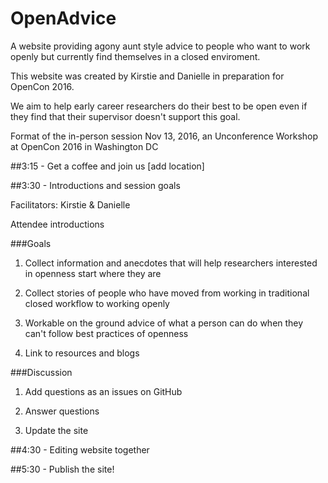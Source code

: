 # OpenAdvice
A website providing agony aunt style advice to people who want to work openly but currently find themselves in a closed enviroment.

This website was created by Kirstie and Danielle in preparation for OpenCon 2016.

We aim to help early career researchers do their best to be open even if they find that their supervisor doesn't support this goal.

Format of the in-person session Nov 13, 2016, an Unconference Workshop at OpenCon 2016 in Washington DC


##3:15 - Get a coffee and join us [add location]


##3:30 - Introductions and session goals

   Facilitators: Kirstie & Danielle
   
   Attendee introductions
    
###Goals

1. Collect information and anecdotes that will help researchers interested in openness start where they are
      
2. Collect stories of people who have moved from working in traditional closed workflow to working openly
      
3. Workable on the ground advice of what a person can do when they can't follow best practices of openness 
      
4. Link to resources and blogs
        
###Discussion
      
1. Add questions as an issues on GitHub

2. Answer questions

3. Update the site
        
        
##4:30 - Editing website together


##5:30 - Publish the site!
        

